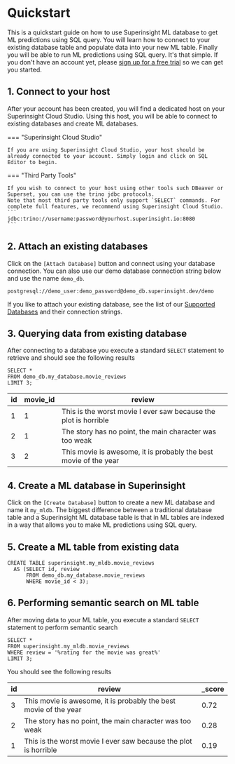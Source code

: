 # Quickstart
This is a quickstart guide on how to use Superinsight ML database to get ML predictions using SQL query.
You will learn how to connect to your existing database table and populate data into your new ML table.
Finally you will be able to run ML predictions using SQL query. It's that simple.
If you don't have an account yet, please [sign up for a free trial](signup) so we can get you started.


## 1. Connect to your host
After your account has been created, you will find a dedicated host on your Superinsight Cloud Studio.
Using this host, you will be able to connect to existing databases and create ML databases.

=== "Superinsight Cloud Studio"

    If you are using Superinsight Cloud Studio, your host should be already connected to your account. Simply login and click on SQL Editor to begin.

=== "Third Party Tools"

    If you wish to connect to your host using other tools such DBeaver or Superset, you can use the trino jdbc protocols.
    Note that most third party tools only support `SELECT` commands. For complete full features, we recommend using Superinsight Cloud Studio.
    ```
    jdbc:trino://username:password@yourhost.superinsight.io:8080
    ```

## 2. Attach an existing databases

Click on the `[Attach Database]` button and connect using your database connection. You can also use our demo database connection string below and use the name `demo_db`.
```
postgresql://demo_user:demo_password@demo_db.superinsight.dev/demo
```
If you like to attach your existing database, see the list of our [Supported Databases](setup/database) and their connection strings.



## 3. Querying data from existing database

After connecting to a database you execute a standard `SELECT` statement to retrieve and should see the following results

```
SELECT * 
FROM demo_db.my_database.movie_reviews
LIMIT 3;
```


| id            | movie_id    | review                                                           |
| -----------   | ----------- | ------------------------------------                             |
| 1             | 1           | This is the worst movie I ever saw because the plot is horrible  |
| 2             | 1           | The story has no point, the main character was too weak          |
| 3             | 2           | This movie is awesome, it is probably the best movie of the year |


## 4. Create a ML database in Superinsight

Click on the `[Create Database]` button to create a new ML database and name it `my_mldb`.
The biggest difference between a traditional database table and a Superinsight ML database table is that in ML tables are indexed in a way that allows you to make ML predictions using SQL query.

## 5. Create a ML table from existing data

```
CREATE TABLE superinsight.my_mldb.movie_reviews
  AS (SELECT id, review
      FROM demo_db.my_database.movie_reviews
      WHERE movie_id < 3);
```


## 6. Performing semantic search on ML table

After moving data to your ML table, you execute a standard `SELECT` statement to perform semantic search
```
SELECT * 
FROM superinsight.my_mldb.movie_reviews
WHERE review = '%rating for the movie was great%'
LIMIT 3;
```

You should see the following results

| id            | review                                                                | _score    |
| -----------   | -----------------------------------------------                       | --------- |
| 3             | This movie is awesome, it is probably the best movie of the year      | 0.72      | 
| 2             | The story has no point, the main character was too weak               | 0.28      |
| 1             | This is the worst movie I ever saw because the plot is horrible       | 0.19      |
